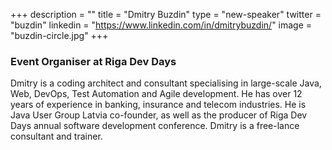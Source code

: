 +++
description = ""
title = "Dmitry Buzdin"
type = "new-speaker"
twitter = "buzdin"
linkedin = "https://www.linkedin.com/in/dmitrybuzdin/"
image = "buzdin-circle.jpg"
+++
<h3>Event Organiser at Riga Dev Days</h3>

<p>Dmitry is a coding architect and consultant specialising in large-scale Java, Web, DevOps, Test Automation and Agile development. He has over 12 years of experience in banking, insurance and telecom industries. He is Java User Group Latvia co-founder, as well as the producer of Riga Dev Days annual software development conference. Dmitry is a free-lance consultant and trainer.</p>